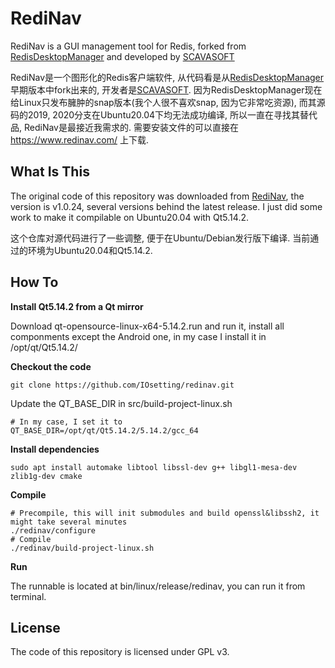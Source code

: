 # RediNav
RediNav is a GUI management tool for Redis, forked from [RedisDesktopManager](https://github.com/uglide/RedisDesktopManager) and developed by [SCAVASOFT](https://www.scavasoft.com/)  

RediNav是一个图形化的Redis客户端软件, 从代码看是从[RedisDesktopManager](https://github.com/uglide/RedisDesktopManager) 早期版本中fork出来的,
开发者是[SCAVASOFT](https://www.scavasoft.com/). 因为RedisDesktopManager现在给Linux只发布臃肿的snap版本(我个人很不喜欢snap, 因为它非常吃资源),
而其源码的2019, 2020分支在Ubuntu20.04下均无法成功编译, 所以一直在寻找其替代品, RediNav是最接近我需求的. 需要安装文件的可以直接在 https://www.redinav.com/ 上下载.


## What Is This
The original code of this repository was downloaded from [RediNav](https://www.redinav.com/), the version is v1.0.24, several versions behind the latest release. I just did some work to make it compilable on Ubuntu20.04 with Qt5.14.2.

这个仓库对源代码进行了一些调整, 便于在Ubuntu/Debian发行版下编译. 当前通过的环境为Ubuntu20.04和Qt5.14.2.

## How To
**Install Qt5.14.2 from a Qt mirror**

Download qt-opensource-linux-x64-5.14.2.run and run it, install all componments except the Android one, in my case I install it in /opt/qt/Qt5.14.2/

**Checkout the code**

```shell
git clone https://github.com/IOsetting/redinav.git
```
Update the QT_BASE_DIR in src/build-project-linux.sh
```
# In my case, I set it to
QT_BASE_DIR=/opt/qt/Qt5.14.2/5.14.2/gcc_64
```

**Install dependencies**

```shell
sudo apt install automake libtool libssl-dev g++ libgl1-mesa-dev zlib1g-dev cmake
```

**Compile**

```shell
# Precompile, this will init submodules and build openssl&libssh2, it might take several minutes
./redinav/configure
# Compile
./redinav/build-project-linux.sh
```

**Run**

The runnable is located at bin/linux/release/redinav, you can run it from terminal.

## License

The code of this repository is licensed under GPL v3.
